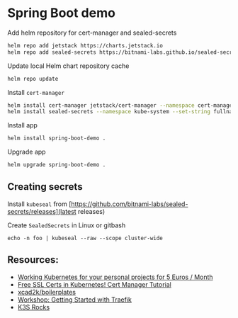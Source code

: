 # Spring Boot demo

Add helm repository for cert-manager and sealed-secrets
```bash
helm repo add jetstack https://charts.jetstack.io
helm repo add sealed-secrets https://bitnami-labs.github.io/sealed-secrets
```

Update local Helm chart repository cache
```bash
helm repo update
```

Install `cert-manager`
```bash
helm install cert-manager jetstack/cert-manager --namespace cert-manager --create-namespace --version v1.9.1 --set installCRDs=true
helm install sealed-secrets --namespace kube-system --set-string fullnameOverride=sealed-secrets-controller sealed-secrets/sealed-secrets
```

Install app
```bash
helm install spring-boot-demo .
```

Upgrade app
```bash
helm upgrade spring-boot-demo .
```

## Creating secrets

Install `kubeseal` from [https://github.com/bitnami-labs/sealed-secrets/releases](latest releases)

Create `SealedSecrets` in Linux or gitbash
```
echo -n foo | kubeseal --raw --scope cluster-wide
```

## Resources:

- [Working Kubernetes for your personal projects for 5 Euros / Month](https://levelup.gitconnected.com/working-kubernetes-for-your-personal-projects-for-5-euros-month-badb0d648c2c)
- [Free SSL Certs in Kubernetes! Cert Manager Tutorial](https://www.youtube.com/watch?v=DvXkD0f-lhY&t=347s)
- [xcad2k/boilerplates](https://github.com/xcad2k/boilerplates/tree/main/kubernetes)
- [Workshop: Getting Started with Traefik](https://www.youtube.com/watch?v=CL5Cxxz-yHo)
- [K3S Rocks](https://k3s.rocks/)


